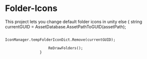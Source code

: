 # Folder-Icons

This project lets you change default folder icons in unity
     else
                    {
                        string currentGUID = AssetDatabase.AssetPathToGUID(assetPath);

                        IconManager.tempFolderIconDict.Remove(currentGUID);

                        ReDrawFolders();
                    }
